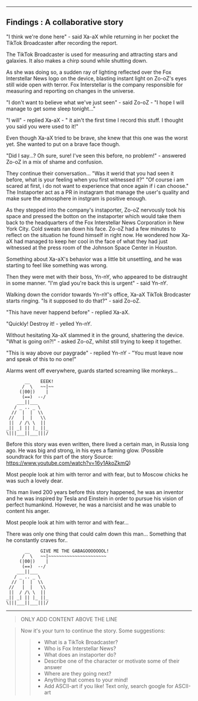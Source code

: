 -------------------------------------------
 Findings : A collaborative story
-------------------------------------------

"I think we're done here" - said Xa-aX while returning in her pocket
the TikTok Broadcaster after recording the report. 

The TikTok Broadcaster is used for measuring and attracting stars and
galaxies. It also makes a chirp sound while shutting down.

As she was doing so, a sudden ray of lighting reflected over the 
Fox Interstellar News logo on the device, blasting instant light on 
Zo-oZ's eyes still wide open with terror. Fox Interstellar is the company 
responsible for measuring and reporting on changes in the universe. 

"I don't want to believe what we've just seen" - said Zo-oZ - "I hope I will 
manage to get some sleep tonight..."

"I will" - replied Xa-aX - " it ain't the first time I record this 
stuff. I thought you said you were used to it!"

Even though Xa-aX tried to be brave, she knew that this one was the 
worst yet. She wanted to put on a brave face though.

"Did I say...? Oh sure, sure! I've seen this before, no problem!" - 
answered Zo-oZ in a mix of shame and confusion.


They continue their conversation...
"Was it werid that you had seen it before, what is your feeling when you first witnessed it?"
"Of course i am scared at first, i do not want to experience that once again if i can choose."
The Instaporter act as a PR in instagram that manage the user's quality and make sure the atmosphere in instgram is positive enough.

As they stepped into the company's instaporter, Zo-oZ nervously took his space and pressed the botton on the instaporter which would take them
back to the headquarters of the Fox Interstellar News Corporation in
New York City. Cold sweats ran down his face. Zo-oZ had a few minutes to reflect on the situation he found himself in right now. He wondered how Xa-aX had managed to 
keep her cool in the face of what they had just witnessed at the 
press room of the Johnson Space Center in Houston.


Something about Xa-aX's behavior was a little bit unsettling, and he was starting to feel like something was wrong.

Then they were met with their boss, Yn-nY, who appeared to be distraught in some manner. "I'm glad you're back this is urgent" - said Yn-nY.

Walking down the corridor towards Yn-nY's office, Xa-aX TikTok Brodcaster starts ringing. "Is it supposed to do that?" - said Zo-oZ.

"This have never happend before" - replied Xa-aX.

"Quickly! Destroy it! - yelled Yn-nY.

Without hesitating Xa-aX slammed it in the ground, shattering the device. "What is going on?!" - asked Zo-oZ, whilst still trying to keep it together. 

"This is way above our paygrade" - replied Yn-nY - "You must leave now and speak of this to no one!"

Alarms went off everywhere, guards started screaming like monkeys...

```
       __    EEEK!
      /  \   ~~|~~
     (|00|)    |
      (==)  --/
    ___||___
   / _ .. _ \
  //  |  |  \\
 //   |  |   \\
 ||  / /\ \  ||
_|| _| || |_ ||_
\|||___||___|||/

```

Before this story was even written, there lived a certain man, in Russia long ago. He was
big and strong, in his eyes a flaming glow.
(Possible soundtrack for this part of the story
Source: https://www.youtube.com/watch?v=16y1AkoZkmQ)

Most people look at him with terror and with fear, but to Moscow chicks he was such a lovely dear. 

This man lived 200 years before this story happened, he was an inventor and he was inspired by Tesla and Einstein in order to pursue his vision of perfect humankind. However, he was a narcisist and he was unable to content his anger. 

Most people look at him with terror and with fear...

There was only one thing that could calm down this man... Something that he constantly craves for..

```
       __    GIVE ME THE GABAGOOOOOOOL!
      /  \   ~~|~~~~~~~~~~~~~~~~~~~~~~
     (|00|)    |
      (==)  --/
    ___||___
   / _ .. _ \
  //  |  |  \\
 //   |  |   \\
 ||  / /\ \  ||
_|| _| || |_ ||_
\|||___||___|||/

```

------------------------------------------
> ONLY ADD CONTENT ABOVE THE LINE

> Now it's your turn to continue the story. Some suggestions:
>> - What is a TikTok Broadcaster?
>> - Who is Fox Interstellar News?
>> - What does an instaporter do?
>> - Describe one of the character or motivate some of their answer
>> - Where are they going next? 
>> - Anything that comes to your mind!
>> - Add ASCII-art if you like! Text only, search google for ASCII-art
